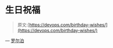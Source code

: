 # 生日祝福

> 原文:[https://devops.com/birthday-wishes/](https://devops.com/birthday-wishes/)

— [罗尔泊](https://devops.com/author/breselman/)
